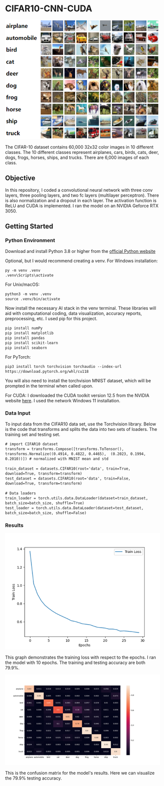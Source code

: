 # CIFAR10-CNN-CUDA
![[cifar10]](assets/cifar10.png)

The CIFAR-10 dataset contains 60,000 32x32 color images in 10 different classes. The 10 different classes represent airplanes, cars, birds, cats, deer, dogs, frogs, horses, ships, and trucks. There are 6,000 images of each class.

## Objective

In this repository, I coded a convolutional neural network with three conv layers, three pooling layers, and two fc layers (multilayer perceptron). There is also normalization and a dropout in each layer. The activation function is ReLU and CUDA is implemented. I ran the model on an NVIDIA Geforce RTX 3050.

## Getting Started
### Python Environment
Download and install Python 3.8 or higher from the [official Python website](https://www.python.org/downloads/)

Optional, but I would recommend creating a venv. For Windows installation:
```
py -m venv .venv
.venv\Scripts\activate
```
For Unix/macOS:
```
python3 -m venv .venv
source .venv/bin/activate
```

Now install the necessary AI stack in the venv terminal. These libraries will aid with computational coding, data visualization, accuracy reports, preprocessing, etc. I used pip for this project.
```
pip install numPy
pip install matplotlib
pip install pandas
pip install scikit-learn
pip install seaborn
```

For PyTorch:
```
pip3 install torch torchvision torchaudio --index-url https://download.pytorch.org/whl/cu118
```

You will also need to install the torchvision MNIST dataset, which will be prompted in the terminal when called upon.

For CUDA: I downloaded the CUDA toolkit version 12.5 from the NVIDIA website [here](https://developer.nvidia.com/cuda-downloads). I used the network Windows 11 installation.

### Data Input
To input data from the CIFAR10 data set, use the Torchvision library. Below is the code that transforms and splits the data into two sets of loaders. The training set and testing set.

```
# import CIFAR10 dataset
transform = transforms.Compose([transforms.ToTensor(), transforms.Normalize((0.4914, 0.4822, 0.4465),  (0.2023, 0.1994, 0.2010))]) # normalized with MNIST mean and std

train_dataset = datasets.CIFAR10(root='data', train=True, download=True, transform=transform)
test_dataset = datasets.CIFAR10(root='data', train=False, download=True, transform=transform)

# Data loaders
train_loader = torch.utils.data.DataLoader(dataset=train_dataset, batch_size=batch_size, shuffle=True)
test_loader = torch.utils.data.DataLoader(dataset=test_dataset, batch_size=batch_size, shuffle=False)
```

### Results
![[loss]](assets/loss.png)

This graph demonstrates the training loss with respect to the epochs. 
I ran the model with 10 epochs. The training and testing accuracy are both 79.9%.

![[matrix]](assets/matrix.png)

This is the confusion matrix for the model's results. Here we can visualize the 79.9% testing accuracy.
